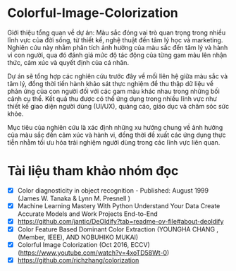 # Colorful-Image-Colorization
Giới thiệu tổng quan về dự án:
Màu sắc đóng vai trò quan trọng trong nhiều lĩnh vực của đời sống, từ thiết kế, nghệ thuật đến tâm lý học và marketing. Nghiên cứu này nhằm phân tích ảnh hưởng của màu sắc đến tâm lý và hành vi con người, qua đó đánh giá mức độ tác động của từng gam màu lên nhận thức, cảm xúc và quyết định của cá nhân.

Dự án sẽ tổng hợp các nghiên cứu trước đây về mối liên hệ giữa màu sắc và tâm lý, đồng thời tiến hành khảo sát thực nghiệm để thu thập dữ liệu về phản ứng của con người đối với các gam màu khác nhau trong những bối cảnh cụ thể. Kết quả thu được có thể ứng dụng trong nhiều lĩnh vực như thiết kế giao diện người dùng (UI/UX), quảng cáo, giáo dục và chăm sóc sức khỏe.

Mục tiêu của nghiên cứu là xác định những xu hướng chung về ảnh hưởng của màu sắc đến cảm xúc và hành vi, đồng thời đề xuất các ứng dụng thực tiễn nhằm tối ưu hóa trải nghiệm người dùng trong các lĩnh vực liên quan.

# Tài liệu tham khảo nhóm đọc
- [x] Color diagnosticity in object recognition - Published: August 1999 (James W. Tanaka & Lynn M. Presnell )
- [x] Machine Learning Mastery With Python Understand Your Data Create Accurate Models and Work Projects End-to-End
- [x] https://github.com/jantic/DeOldify?tab=readme-ov-file#about-deoldify 
- [x] Color Feature Based Dominant Color Extraction (YOUNGHA CHANG , (Member, IEEE), AND NOBUHIKO MUKAI)
- [x] Colorful Image Colorization (Oct 2016, ECCV) (https://www.youtube.com/watch?v=4xoTD58Wt-0)
- [x] https://github.com/richzhang/colorization
